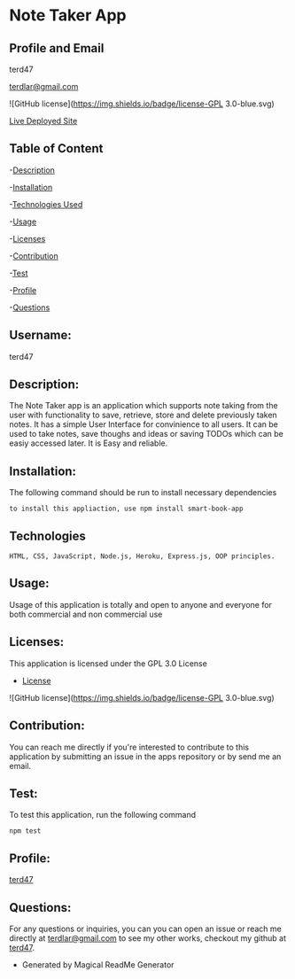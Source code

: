 
# Note Taker App

## Profile and Email

terd47

terdlar@gmail.com

![GitHub license](https://img.shields.io/badge/license-GPL 3.0-blue.svg)

[Live Deployed Site](https://stormy-sea-17731.herokuapp.com/)

## Table of Content
-[Description](#description)

-[Installation](#installation)

-[Technologies Used](#technologies)

-[Usage](#usage)

-[Licenses](#licenses)

-[Contribution](#contribution)

-[Test](#test)

-[Profile](#profile)

-[Questions](#profile)

## Username:
  terd47

## Description:             
  The Note Taker app is an application which supports note taking from the user with functionality to save, retrieve, store and delete previously taken notes. It has a simple User Interface for convinience to all users. It can be used to take notes, save thoughs and ideas or saving TODOs which can be easiy accessed later. It is Easy and reliable.

## Installation:   
The following command should be run to install necessary dependencies  
   ```         
   to install this appliaction, use npm install smart-book-app
   ```
## Technologies
   ```
   HTML, CSS, JavaScript, Node.js, Heroku, Express.js, OOP principles.
   ```
## Usage:              
  Usage of this application is totally and open to anyone and everyone for both commercial and non commercial use

## Licenses:          
This application is licensed under the  GPL 3.0 License

* [License](#license)

![GitHub license](https://img.shields.io/badge/license-GPL 3.0-blue.svg)
 
## Contribution:            
  You can reach me directly if you're interested to contribute to this application by submitting an issue in the apps repository or by send me an email.

## Test:      
  To test this application, run the following command
  ```      
  npm test
  ```

## Profile:             
  [terd47](https://github.com/terd47/)

## Questions:
  For any questions or inquiries, you can you can open an issue or reach me directly at terdlar@gmail.com
   to see my other works, checkout my github at [terd47](https://github.com/terd47/).
    
 * Generated by Magical ReadMe Generator
   
   